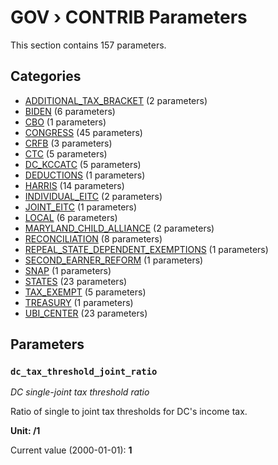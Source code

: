 # GOV › CONTRIB Parameters

This section contains 157 parameters.

## Categories

- [ADDITIONAL_TAX_BRACKET](additional_tax_bracket/index.md) (2 parameters)
- [BIDEN](biden/index.md) (6 parameters)
- [CBO](cbo/index.md) (1 parameters)
- [CONGRESS](congress/index.md) (45 parameters)
- [CRFB](crfb/index.md) (3 parameters)
- [CTC](ctc/index.md) (5 parameters)
- [DC_KCCATC](dc_kccatc/index.md) (5 parameters)
- [DEDUCTIONS](deductions/index.md) (1 parameters)
- [HARRIS](harris/index.md) (14 parameters)
- [INDIVIDUAL_EITC](individual_eitc/index.md) (2 parameters)
- [JOINT_EITC](joint_eitc/index.md) (1 parameters)
- [LOCAL](local/index.md) (6 parameters)
- [MARYLAND_CHILD_ALLIANCE](maryland_child_alliance/index.md) (2 parameters)
- [RECONCILIATION](reconciliation/index.md) (8 parameters)
- [REPEAL_STATE_DEPENDENT_EXEMPTIONS](repeal_state_dependent_exemptions/index.md) (1 parameters)
- [SECOND_EARNER_REFORM](second_earner_reform/index.md) (1 parameters)
- [SNAP](snap/index.md) (1 parameters)
- [STATES](states/index.md) (23 parameters)
- [TAX_EXEMPT](tax_exempt/index.md) (5 parameters)
- [TREASURY](treasury/index.md) (1 parameters)
- [UBI_CENTER](ubi_center/index.md) (23 parameters)

## Parameters

### `dc_tax_threshold_joint_ratio`
*DC single-joint tax threshold ratio*

Ratio of single to joint tax thresholds for DC's income tax.

**Unit: /1**

Current value (2000-01-01): **1**

